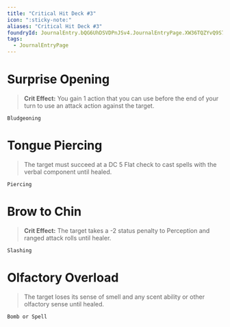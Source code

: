 ```yaml
---
title: "Critical Hit Deck #3"
icon: ":sticky-note:"
aliases: "Critical Hit Deck #3"
foundryId: JournalEntry.bQG6UhDSVDPnJSv4.JournalEntryPage.XW36TQZYvQ9S7T4v
tags:
  - JournalEntryPage
---
```

# Surprise Opening

> **Crit Effect:** You gain 1 action that you can use before the end of your turn to use an attack action against the target.

`Bludgeoning`

# Tongue Piercing

> The target must succeed at a DC 5 Flat check to cast spells with the verbal component until healed.

`Piercing`

# Brow to Chin

> **Crit Effect:** The target takes a -2 status penalty to Perception and ranged attack rolls until healer.

`Slashing`

# Olfactory Overload

> The target loses its sense of smell and any scent ability or other olfactory sense until healed.

`Bomb or Spell`